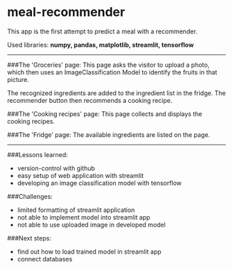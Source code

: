 # meal-recommender

This app is the first attempt to predict a meal with a recommender.

Used libraries: **numpy, pandas, matplotlib, streamlit, tensorflow** 

-----------------------------

###The 'Groceries' page:
This page asks the visitor to upload a photo, which then uses an ImageClassification Model to identify the fruits in that picture. 

The recognized ingredients are added to the ingredient list in the fridge.
The recommender button then recommends a cooking recipe.

###The 'Cooking recipes' page:
This page collects and displays the cooking recipes.

###The 'Fridge' page:
The available ingredients are listed on the page.


----

###Lessons learned:
- version-control with github
- easy setup of web application with streamlit
- developing an image classification model with tensorflow

###Challenges:
- limited formatting of streamlit application
- not able to implement model into streamlit app
- not able to use uploaded image in developed model

###Next steps:
- find out how to load trained model in streamlit app
- connect databases
